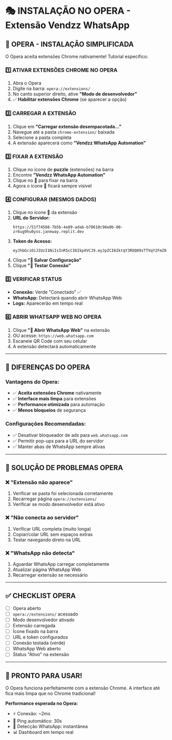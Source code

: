 # 🎭 INSTALAÇÃO NO OPERA - Extensão Vendzz WhatsApp

## 🚀 OPERA - INSTALAÇÃO SIMPLIFICADA

O Opera aceita extensões Chrome nativamente! Tutorial específico:

### **1️⃣ ATIVAR EXTENSÕES CHROME NO OPERA**
1. Abra o Opera
2. Digite na barra: `opera://extensions/`
3. No canto superior direito, ative **"Modo de desenvolvedor"**
4. ✅ **Habilitar extensões Chrome** (se aparecer a opção)

### **2️⃣ CARREGAR A EXTENSÃO**
1. Clique em **"Carregar extensão desempacotada..."**
2. Navegue até a pasta `chrome-extension/` baixada
3. Selecione a pasta completa
4. A extensão aparecerá como **"Vendzz WhatsApp Automation"**

### **3️⃣ FIXAR A EXTENSÃO**
1. Clique no ícone de **puzzle** (extensões) na barra
2. Encontre **"Vendzz WhatsApp Automation"**
3. Clique no **📌** para fixar na barra
4. Agora o ícone 📱 ficará sempre visível

### **4️⃣ CONFIGURAR (MESMOS DADOS)**
1. Clique no ícone 📱 da extensão
2. **URL do Servidor:** 
   ```
   https://51f74588-7b5b-4e89-adab-b70610c96e0b-00-zr6ug9hu0yss.janeway.replit.dev
   ```
3. **Token de Acesso:**
   ```
   eyJhbGciOiJIUzI1NiIsInR5cCI6IkpXVCJ9.eyJpZCI6IktqY3ROQ09sTTVqY2FmZ0FfZHJWUSIsImVtYWlsIjoiYWRtaW5AdmVuZHp6LmNvbSIsInJvbGUiOiJhZG1pbiIsInBsYW4iOiJlbnRlcnByaXNlIiwiaWF0IjoxNzUxOTQxNDk2LCJleHAiOjE3NTE5NDIzOTZ9.u9JvmeajgYRJtjqRt02e6t0xNkLNDR5IWO6vFWanhQk
   ```
4. Clique **"💾 Salvar Configuração"**
5. Clique **"🔌 Testar Conexão"**

### **5️⃣ VERIFICAR STATUS**
- **Conexão:** Verde "Conectado" ✅
- **WhatsApp:** Detectará quando abrir WhatsApp Web
- **Logs:** Aparecerão em tempo real

### **6️⃣ ABRIR WHATSAPP WEB NO OPERA**
1. Clique **"📱 Abrir WhatsApp Web"** na extensão
2. OU acesse: `https://web.whatsapp.com`
3. Escaneie QR Code com seu celular
4. A extensão detectará automaticamente

---

## 🔧 **DIFERENÇAS DO OPERA**

### **Vantagens do Opera:**
- ✅ **Aceita extensões Chrome** nativamente
- ✅ **Interface mais limpa** para extensões
- ✅ **Performance otimizada** para automação
- ✅ **Menos bloqueios** de segurança

### **Configurações Recomendadas:**
- ✅ Desativar bloqueador de ads para `web.whatsapp.com`
- ✅ Permitir pop-ups para a URL do servidor
- ✅ Manter abas de WhatsApp sempre ativas

---

## 🎯 **SOLUÇÃO DE PROBLEMAS OPERA**

### **❌ "Extensão não aparece"**
1. Verificar se pasta foi selecionada corretamente
2. Recarregar página `opera://extensions/`
3. Verificar se modo desenvolvedor está ativo

### **❌ "Não conecta ao servidor"**
1. Verificar URL completa (muito longa)
2. Copiar/colar URL sem espaços extras
3. Testar navegando direto na URL

### **❌ "WhatsApp não detecta"**
1. Aguardar WhatsApp carregar completamente
2. Atualizar página WhatsApp Web
3. Recarregar extensão se necessário

---

## ✅ **CHECKLIST OPERA**

- [ ] Opera aberto
- [ ] `opera://extensions/` acessado
- [ ] Modo desenvolvedor ativado
- [ ] Extensão carregada
- [ ] Ícone fixado na barra
- [ ] URL e token configurados
- [ ] Conexão testada (verde)
- [ ] WhatsApp Web aberto
- [ ] Status "Ativo" na extensão

---

## 🎉 **PRONTO PARA USAR!**

O Opera funciona perfeitamente com a extensão Chrome. A interface até fica mais limpa que no Chrome tradicional!

**Performance esperada no Opera:**
- ⚡ Conexão: ~2ms
- 🔄 Ping automático: 30s
- 📱 Detecção WhatsApp: instantânea
- 📊 Dashboard em tempo real